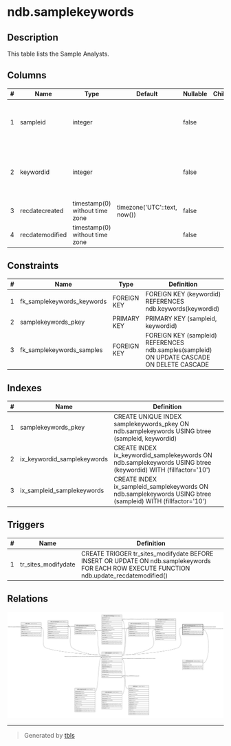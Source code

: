 # ndb.samplekeywords

## Description

This table lists the Sample Analysts.

## Columns

| # | Name            | Type                           | Default                      | Nullable | Children | Parents                         | Comment                                                                  |
| - | --------------- | ------------------------------ | ---------------------------- | -------- | -------- | ------------------------------- | ------------------------------------------------------------------------ |
| 1 | sampleid        | integer                        |                              | false    |          | [ndb.samples](ndb.samples.md)   | Sample identification number. Field links to the Samples table.          |
| 2 | keywordid       | integer                        |                              | false    |          | [ndb.keywords](ndb.keywords.md) | Keyword identification number. Field links to the Keywords lookup table. |
| 3 | recdatecreated  | timestamp(0) without time zone | timezone('UTC'::text, now()) | false    |          |                                 |                                                                          |
| 4 | recdatemodified | timestamp(0) without time zone |                              | false    |          |                                 |                                                                          |

## Constraints

| # | Name                       | Type        | Definition                                                                                  |
| - | -------------------------- | ----------- | ------------------------------------------------------------------------------------------- |
| 1 | fk_samplekeywords_keywords | FOREIGN KEY | FOREIGN KEY (keywordid) REFERENCES ndb.keywords(keywordid)                                  |
| 2 | samplekeywords_pkey        | PRIMARY KEY | PRIMARY KEY (sampleid, keywordid)                                                           |
| 3 | fk_samplekeywords_samples  | FOREIGN KEY | FOREIGN KEY (sampleid) REFERENCES ndb.samples(sampleid) ON UPDATE CASCADE ON DELETE CASCADE |

## Indexes

| # | Name                        | Definition                                                                                                    |
| - | --------------------------- | ------------------------------------------------------------------------------------------------------------- |
| 1 | samplekeywords_pkey         | CREATE UNIQUE INDEX samplekeywords_pkey ON ndb.samplekeywords USING btree (sampleid, keywordid)               |
| 2 | ix_keywordid_samplekeywords | CREATE INDEX ix_keywordid_samplekeywords ON ndb.samplekeywords USING btree (keywordid) WITH (fillfactor='10') |
| 3 | ix_sampleid_samplekeywords  | CREATE INDEX ix_sampleid_samplekeywords ON ndb.samplekeywords USING btree (sampleid) WITH (fillfactor='10')   |

## Triggers

| # | Name                | Definition                                                                                                                                  |
| - | ------------------- | ------------------------------------------------------------------------------------------------------------------------------------------- |
| 1 | tr_sites_modifydate | CREATE TRIGGER tr_sites_modifydate BEFORE INSERT OR UPDATE ON ndb.samplekeywords FOR EACH ROW EXECUTE FUNCTION ndb.update_recdatemodified() |

## Relations

![er](ndb.samplekeywords.svg)

---

> Generated by [tbls](https://github.com/k1LoW/tbls)